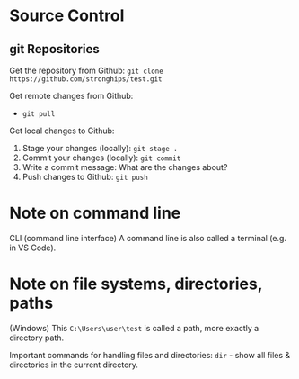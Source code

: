 # Source Control
## git Repositories

Get the repository from Github:
`git clone https://github.com/stronghips/test.git`

Get remote changes from Github:
- `git pull`

Get local changes to Github:
1. Stage your changes (locally): `git stage .`
2. Commit your changes (locally): `git commit`
3. Write a commit message: What are the changes about?
4. Push changes to Github: `git push`

# Note on command line
CLI (command line interface)
A command line is also called a terminal (e.g. in VS Code).

# Note on file systems, directories, paths
(Windows)
This `C:\Users\user\test` is called a path, more exactly a directory path.

Important commands for handling files and directories:
`dir`  - show all files & directories in the current directory.

